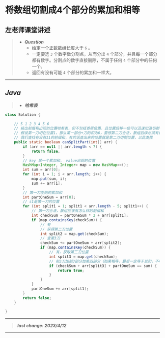 # 将数组切割成4个部分的累加和相等

## 左老师课堂讲述

> - ***Question***
>   - 给定一个正数数组长度大于 `6` 。
>   - 一定要选 `3` 个数字做分割点，从而分出 `4` 个部分，并且每一个部分都有数字。分割点的数字直接删除，不属于任何 `4` 个部分中的任何一个。
>   - 返回有没有可能 `4` 个部分的累加和一样大。

---

## *Java*

> - ***哈希表***

```java
class Solution {
    
    // 5 1 2 3 4 5 6
    // 搞出前缀和出现的位置哈希表，但不包括首尾位置，且位置后移一位可以迅速知道切割位置
    // 假设第一刀切在位置1，那么第一部分+刀的和为6，要想第二刀合法，数组后续必须有前缀和为5的子数组且以第一刀的下一个位置开头
    // 我们查找有没有11的前缀和，有的话查出来的位置就是第二刀切割位置，以此类推
    public static boolean canSplitPart(int[] arr) {
        if (arr == null || arr.length < 7) {
            return false;
        }
        // key 某一个累加和， value出现的位置
        HashMap<Integer, Integer> map = new HashMap<>();
        int sum = arr[0];
        for (int i = 1; i < arr.length; i++) {
            map.put(sum, i);
            sum += arr[i];
        }
        // 第一刀左侧的累加和
        int partOneSum = arr[0];
        // s1是第一刀的位置
        for (int split1 = 1; split1 < arr.length - 5; split1++) {
            // 第一刀合法，数组应该有怎么样的前缀和
            int checkSum = partOneSum * 2 + arr[split1];
            if (map.containsKey(checkSum)) {
                // 有
                // 获得第二刀位置
                int split2 = map.get(checkSum);
                // 查第3刀
                checkSum += partOneSum + arr[split2];
                if (map.containsKey(checkSum)) {
                    // 有，获取第三刀位置
                    int split3 = map.get(checkSum);
                    // 前3刀加前3部分加第四部分（如果相等，最后一定等于总和，不等于前面的部分一定不等于总和）
                    if (checkSum + arr[split3] + partOneSum == sum) {
                        return true;
                    }
                }
            }
            partOneSum += arr[split1];
        }
        return false;
    }
    
}
```

---

> ***last change: 2023/4/12***

---
